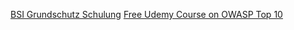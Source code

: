 [BSI Grundschutz Schulung](https://www.bsi.bund.de/dok/10989996)
[Free Udemy Course on OWASP Top 10](https://www.udemy.com/share/102Tog3@fT6WADwF1Ky9hRrrkyQp_DEzwYSxlL1N5EpkvVpjyzmG5auDDnVkS_bwOzWnX0sKyQ==/)
